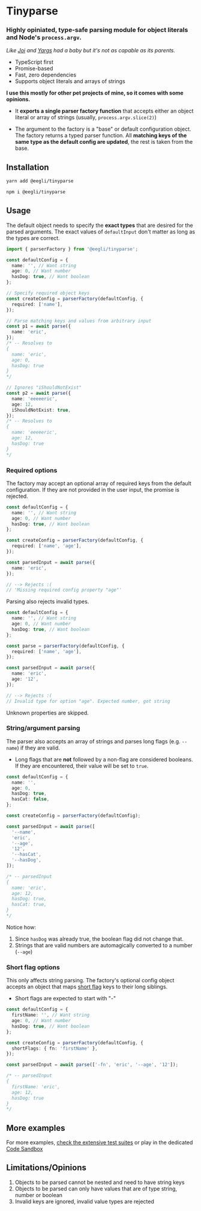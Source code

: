 # Tinyparse

### Highly opiniated, type-safe parsing module for object literals and Node's `process.argv`.

_Like [Joi](https://joi.dev/) and [Yargs](https://yargs.js.org/) had a baby but it's not as capable as its parents._

- TypeScript first
- Promise-based
- Fast, zero dependencies
- Supports object literals and arrays of strings

**I use this mostly for other pet projects of mine, so it comes with some opinions.**

- It **exports a single parser factory function** that accepts either an object literal or array of strings (usually, `process.argv.slice(2)`)

- The argument to the factory is a "base" or default configuration object. The factory returns a typed parser function. All **matching keys of the same type as the default config are updated**, the rest is taken from the base.

## Installation

```bash
yarn add @eegli/tinyparse
```

```bash
npm i @eegli/tinyparse
```

## Usage

The default object needs to specify the **exact types** that are desired for the parsed arguments. The exact values of `defaultInput` don't matter as long as the types are correct.

```ts
import { parserFactory } from '@eegli/tinyparse';

const defaultConfig = {
  name: '', // Want string
  age: 0, // Want number
  hasDog: true, // Want boolean
};

// Specify required object keys
const createConfig = parserFactory(defaultConfig, {
  required: ['name'],
});

// Parse matching keys and values from arbitrary input
const p1 = await parse({
  name: 'eric',
});
/* -- Resolves to
{
  name: 'eric',
  age: 0,
  hasDog: true
}
*/

// Ignores "iShouldNotExist"
const p2 = await parse({
  name: 'eeeeeric',
  age: 12,
  iShouldNotExist: true,
});
/* -- Resolves to
{
  name: 'eeeeeric',
  age: 12,
  hasDog: true
}
*/
```

### Required options

The factory may accept an optional array of required keys from the default configuration. If they are not provided in the user input, the promise is rejected.

```ts
const defaultConfig = {
  name: '', // Want string
  age: 0, // Want number
  hasDog: true, // Want boolean
};

const createConfig = parserFactory(defaultConfig, {
  required: ['name', 'age'],
});

const parsedInput = await parse({
  name: 'eric',
});

// --> Rejects :(
// 'Missing required config property "age"'
```

Parsing also rejects invalid types.

```ts
const defaultConfig = {
  name: '', // Want string
  age: 0, // Want number
  hasDog: true, // Want boolean
};

const parse = parserFactory(defaultConfig, {
  required: ['name', 'age'],
});

const parsedInput = await parse({
  name: 'eric',
  age: '12',
});

// --> Rejects :(
// Invalid type for option "age". Expected number, got string
```

Unknown properties are skipped.

### String/argument parsing

The parser also accepts an array of strings and parses long flags (e.g. `--name`) if they are valid.

- Long flags that are **not** followed by a non-flag are considered booleans. If they are encountered, their value will be set to `true`.

```ts
const defaultConfig = {
  name: '',
  age: 0,
  hasDog: true,
  hasCat: false,
};

const createConfig = parserFactory(defaultConfig);

const parsedInput = await parse([
  '--name',
  'eric',
  '--age',
  '12',
  '--hasCat',
  '--hasDog',
]);

/* -- parsedInput 
{
  name: 'eric',
  age: 12,
  hasDog: true,
  hasCat: true,
}
*/
```

Notice how:

1. Since `hasDog` was already true, the boolean flag did not change that.
2. Strings that are valid numbers are automagically converted to a number (`--age`)

### Short flag options

This only affects string parsing. The factory's optional config object accepts an object that maps [short flag](https://oclif.io/blog/2019/02/20/cli-flags-explained#short-flag) keys to their long siblings.

- Short flags are expected to start with "-"

```ts
const defaultConfig = {
  firstName: '', // Want string
  age: 0, // Want number
  hasDog: true, // Want boolean
};

const createConfig = parserFactory(defaultConfig, {
  shortFlags: { fn: 'firstName' },
});

const parsedInput = await parse(['-fn', 'eric', '--age', '12']);

/* -- parsedInput 
{
  firstName: 'eric',
  age: 12,
  hasDog: true
}
*/
```

## More examples

For more examples, [check the extensive test suites](test/parse.test.ts) or play in the dedicated [Code Sandbox](https://codesandbox.io/s/tinyparse-sandbox-pknk4?file=/src/index.ts)

## Limitations/Opinions

1. Objects to be parsed cannot be nested and need to have string keys
2. Objects to be parsed can only have values that are of type string, number or boolean
3. Invalid keys are ignored, invalid value types are rejected
